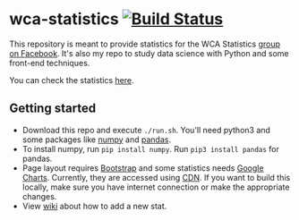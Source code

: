 # wca-statistics [![Build Status](https://travis-ci.org/campos20/wca-statistics.svg?branch=master)](https://travis-ci.org/campos20/wca-statistics)

This repository is meant to provide statistics for the WCA Statistics [group on Facebook](https://www.facebook.com/groups/439995439706174). It's also my repo to study data science with Python and some front-end techniques.

You can check the statistics [here](https://campos20.github.io/wca-statistics/).

## Getting started

- Download this repo and execute `./run.sh`. You'll need python3 and some packages like [numpy](http://www.numpy.org/) and [pandas](https://pandas.pydata.org/).
- To install numpy, run `pip install numpy`. Run `pip3 install pandas` for pandas.
- Page layout requires [Bootstrap](https://getbootstrap.com/) and some statistics needs [Google Charts](https://developers.google.com/chart/). Currently, they are accessed using [CDN](https://en.wikipedia.org/wiki/Content_delivery_network). If you want to build this locally, make sure you have internet connection or make the appropriate changes.
- View [wiki](https://github.com/campos20/wca-statistics/wiki/How-to-add-a-new-statistic) about how to add a new stat.

